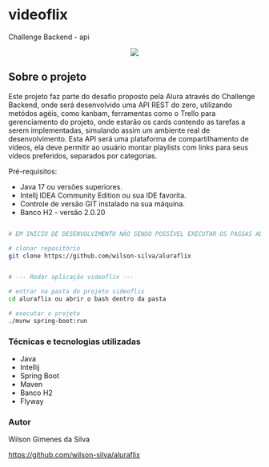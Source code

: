 # videoflix
Challenge Backend - api

<p align="center">
<img src="http://img.shields.io/static/v1?label=STATUS&message=EM%20DESENVOLVIMENTO&color=GREEN&style=for-the-badge"/>
</p>

## Sobre o projeto

Este projeto faz parte do desafio proposto pela Alura através do Challenge Backend, onde será desenvolvido uma API REST do zero, 
utilizando metódos agéis, como kanbam, ferramentas como o Trello para gerenciamento do projeto, onde estarão os cards contendo as tarefas a serem implementadas, simulando assim um ambiente real de desenvolvimento.
Esta API será uma plataforma de compartilhamento de vídeos, ela deve permitir ao usuário montar playlists com links para seus 
vídeos preferidos, separados por categorias.


Pré-requisitos:

* Java 17 ou versões superiores.
* Intellj IDEA Community Edition ou sua IDE favorita.
* Controle de versão GIT instalado na sua máquina.
* Banco H2 - versão 2.0.20

```bash

# EM INICIO DE DESENVOLVIMENTO NÃO SENDO POSSÍVEL EXECUTAR OS PASSAS ABAIXO.

# clonar repositório
git clone https://github.com/wilson-silva/aluraflix


# --- Rodar aplicação videoflix ---

# entrar na pasta do projeto videoflix
cd aluraflix ou abrir o bash dentro da pasta

# executar o projeto
./mvnw spring-boot:run

```

### Técnicas e tecnologias utilizadas
- Java
- Intellij
- Spring Boot
- Maven
- Banco H2 
- Flyway


### Autor
Wilson Gimenes da Silva

https://github.com/wilson-silva/aluraflix
